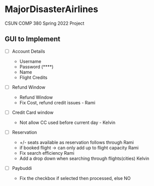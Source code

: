 # MajorDisasterAirlines
CSUN COMP 380 Spring 2022 Project

## GUI to Implement ##
- [ ] Account Details 
  - Username 
  - Password (****)
  - Name 
  - Flight Credits

- [ ] Refund Window 
  - Refund Window 
  - Fix Cost, refund credit issues - Rami

- [ ] Credit Card window 
  - Not allow CC used before current day - Kelvin
- [ ] Reservation 
  - +/- seats available as reservation follows through Rami
  - if booked flight -> can only add up to flight capacity Rami 
  - Fix search efficiency Rami 
  - Add a drop down when searching through flights(cities) Kelvin
- [ ] Paybuddi
  - Fix the checkbox if selected then processed, else NO
